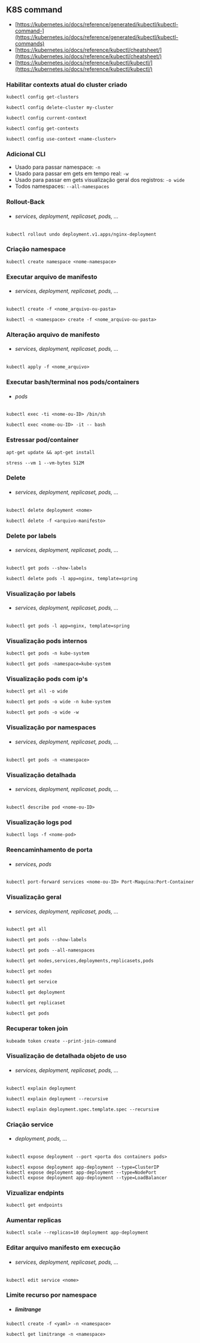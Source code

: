 ## K8S command

- [https://kubernetes.io/docs/reference/generated/kubectl/kubectl-command-](https://kubernetes.io/docs/reference/generated/kubectl/kubectl-commands)
- [https://kubernetes.io/docs/reference/kubectl/cheatsheet/](https://kubernetes.io/docs/reference/kubectl/cheatsheet/)
- [https://kubernetes.io/docs/reference/kubectl/kubectl/](https://kubernetes.io/docs/reference/kubectl/kubectl/)

### Habilitar contexts atual do cluster criado

```
kubectl config get-clusters

kubectl config delete-cluster my-cluster

kubectl config current-context

kubectl config get-contexts

kubectl config use-context <name-cluster>
```

### Adicional CLI

- Usado para passar namespace: `-n`
- Usado para passar em gets em tempo real: `-w`
- Usado para passar em gets visualização geral dos registros: `-o wide`
- Todos namespaces: `--all-namespaces`

### Rollout-Back

- ###### services, deployment, replicaset, pods, ...

```
kubectl rollout undo deployment.v1.apps/nginx-deployment
```

### Criação namespace

```
kubectl create namespace <nome-namespace>
```

### Executar arquivo de manifesto

- ###### services, deployment, replicaset, pods, ...

```
kubectl create -f <nome_arquivo-ou-pasta>

kubectl -n <namespace> create -f <nome_arquivo-ou-pasta>
```

### Alteração arquivo de manifesto

- ###### services, deployment, replicaset, pods, ...

```
kubectl apply -f <nome_arquivo>
```

### Executar bash/terminal nos pods/containers

- ###### pods

```
kubectl exec -ti <nome-ou-ID> /bin/sh

kubectl exec <nome-ou-ID> -it -- bash
```

### Estressar pod/container

```
apt-get update && apt-get install

stress --vm 1 --vm-bytes 512M
```

### Delete

- ###### services, deployment, replicaset, pods, ...

```
kubectl delete deployment <nome>

kubectl delete -f <arquivo-manifesto>
```

### Delete por labels

- ###### services, deployment, replicaset, pods, ...

```
kubectl get pods --show-labels

kubectl delete pods -l app=nginx, template=spring
```

### Visualização por labels

- ###### services, deployment, replicaset, pods, ...

```
kubectl get pods -l app=nginx, template=spring
```

### Visualização pods internos

```
kubectl get pods -n kube-system

kubectl get pods -namespace=kube-system
```

### Visualização pods com ip's

```
kubectl get all -o wide

kubectl get pods -o wide -n kube-system

kubectl get pods -o wide -w
```

### Visualização por namespaces

- ###### services, deployment, replicaset, pods, ...

```
kubectl get pods -n <namespace>
```

### Visualização detalhada

- ###### services, deployment, replicaset, pods, ...

```
kubectl describe pod <nome-ou-ID>
```

### Visualização logs pod

```
kubectl logs -f <nome-pod>
```

### Reencaminhamento de porta

- ###### services, pods

```
kubectl port-forward services <nome-ou-ID> Port-Maquina:Port-Container
```

### Visualização geral

- ###### services, deployment, replicaset, pods, ...

```
kubectl get all

kubectl get pods --show-labels

kubectl get pods --all-namespaces

kubectl get nodes,services,deployments,replicasets,pods

kubectl get nodes

kubectl get service

kubectl get deployment

kubectl get replicaset

kubectl get pods
```

### Recuperar token join

```
kubeadm token create --print-join-command
```

### Visualização de detalhada objeto de uso

- ###### services, deployment, replicaset, pods, ...

```
kubectl explain deployment

kubectl explain deployment --recursive

kubectl explain deployment.spec.template.spec --recursive
```

### Criação service

- ###### deployment, pods, ...

```
kubectl expose deployment --port <porta dos containers pods>

kubectl expose deployment app-deployment --type=ClusterIP
kubectl expose deployment app-deployment --type=NodePort
kubectl expose deployment app-deployment --type=LoadBalancer
```

### Vizualizar endpints

```
kubectl get endpoints
```

### Aumentar replicas

```
kubectl scale --replicas=10 deployment app-deployment
```

### Editar arquivo manifesto em execução

- ###### services, deployment, replicaset, pods, ...

```
kubectl edit service <nome>
```

### Limite recurso por namespace

- ##### limitrange

```
kubectl create -f <yaml> -n <namespace>

kubectl get limitrange -n <namespace>
```
